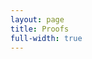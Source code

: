 ```yaml
---
layout: page
title: Proofs
full-width: true
---
```



<div style="text-align: center">
<object type="image/svg+xml" data="/svgs/Proofs.svg"> </object>
</div>
